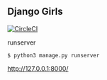 ## Django Girls

[![CircleCI](https://circleci.com/gh/suwa3/djangogirls.svg?style=svg)](https://circleci.com/gh/suwa3/djangogirls)

runserver
```
$ python3 manage.py runserver
```

http://127.0.0.1:8000/

